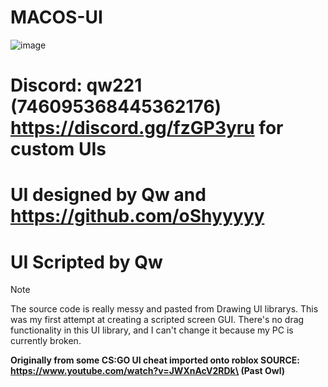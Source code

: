 # MACOS-UI
![image](https://github.com/Qw3rty707/MACOS-UI/assets/110581255/46c665f2-8649-4e69-9c87-6b24a50661a9)

# Discord: qw221 (746095368445362176) https://discord.gg/fzGP3yru for custom UIs

# UI designed by Qw and https://github.com/oShyyyyy

# UI Scripted by Qw


> [!NOTE]
>The source code is really messy and pasted from Drawing UI librarys. This was my first attempt at creating a scripted screen GUI. There's no drag functionality in this UI library, and I can't change it because my PC is currently broken.



**Originally from some CS:GO UI cheat imported onto roblox SOURCE: https://www.youtube.com/watch?v=JWXnAcV2RDk\ (Past Owl)**


